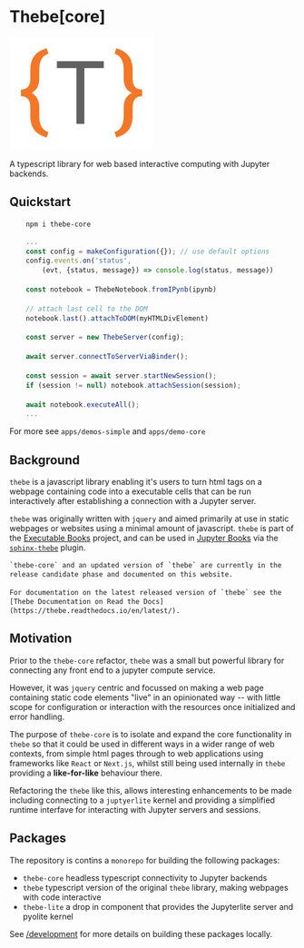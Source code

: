 # Thebe[core]

![Thebe[core] Logo](public/logo.svg)

A typescript library for web based interactive computing with Jupyter backends.

## Quickstart

```bash
    npm i thebe-core
```

```typescript
    ...
    const config = makeConfiguration({}); // use default options
    config.events.on('status',
        (evt, {status, message}) => console.log(status, message))

    const notebook = ThebeNotebook.fromIPynb(ipynb)

    // attach last cell to the DOM
    notebook.last().attachToDOM(myHTMLDivElement)

    const server = new ThebeServer(config);

    await server.connectToServerViaBinder();

    const session = await server.startNewSession();
    if (session != null) notebook.attachSession(session);

    await notebook.executeAll();
    ...
```

For more see `apps/demos-simple` and `apps/demo-core`

## Background

`thebe` is a javascript library enabling it's users to turn html tags on a webpage containing code into a executable cells that can be run interactively after establishing a connection with a Jupyter server.

`thebe` was originally written with `jquery` and aimed primarily at use in static webpages or websites using a minimal amount of javascript. `thebe` is part of the [Executable Books](https://executablebooks.org/en/latest/) project, and can be used in [Jupyter Books](https://jupyterbook.org/en/stable/intro.html) via the [`sphinx-thebe`](https://github.com/executablebooks/sphinx-thebe) plugin.

```{note}
`thebe-core` and an updated version of `thebe` are currently in the release candidate phase and documented on this website.

For documentation on the latest released version of `thebe` see the [Thebe Documentation on Read the Docs](https://thebe.readthedocs.io/en/latest/).
```

## Motivation

Prior to the `thebe-core` refactor, `thebe` was a small but powerful library for connecting any front end to a jupyter compute service.

However, it was `jquery` centric and focussed on making a web page containing static code elements "live" in an opinionated way -- with little scope for configuration or interaction with the resources once initialized and error handling.

The purpose of `thebe-core` is to isolate and expand the core functionality in `thebe` so that it could be used in different ways in a wider range of web contexts, from simple html pages through to web applications using frameworks like `React` or `Next.js`, whilst still being used internally in `thebe` providing a **like-for-like** behaviour there.

Refactoring the `thebe` like this, allows interesting enhancements to be made including connecting to a `juptyerlite` kernel and providing a simplified runtime interfave for interacting with Jupyter servers and sessions.

## Packages

The repository is contins a `monorepo` for building the following packages:

- `thebe-core` headless typescript connectivity to Jupyter backends
- `thebe` typescript version of the original `thebe` library, making webpages with code interactive
- `thebe-lite` a drop in component that provides the Jupyterlite server and pyolite kernel

See [/development](development) for more details on building these packages locally.
